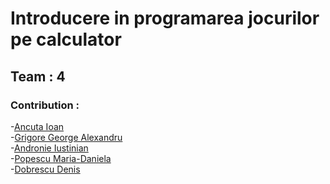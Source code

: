 # Introducere in programarea jocurilor pe calculator 
## Team : 4
### Contribution : <br />
-[Ancuta Ioan](https://github.com/AncutaIoan) <br />
-[Grigore George Alexandru](https://github.com/GrigoreGeorgeAlexandru) <br />
-[Andronie Iustinian](https://github.com/1USMazing) <br />
-[Popescu Maria-Daniela](https://github.com/PandaMaria) <br />
-[Dobrescu Denis](https://github.com/dennis3009) <br />
